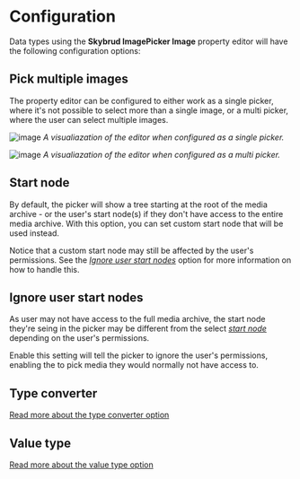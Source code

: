 # Configuration

Data types using the **Skybrud ImagePicker Image** property editor will have the following configuration options:

## Pick multiple images

The property editor can be configured to either work as a single picker, where it's not possible to select more than a single image, or a multi picker, where the user can select multiple images.

![image](https://user-images.githubusercontent.com/3634580/139288880-417784bb-88c6-4ed1-aba6-0e16f0161942.png)
_A visualiazation of the editor when configured as a single picker._

![image](https://user-images.githubusercontent.com/3634580/139289146-a747c893-3269-46d3-8d81-f8a9fa8a97e4.png)
_A visualiazation of the editor when configured as a multi picker._

## Start node

By default, the picker will show a tree starting at the root of the media archive - or the user's start node(s) if they don't have access to the entire media archive. With this option, you can set custom start node that will be used instead.

Notice that a custom start node may still be affected by the user's permissions. See the [*Ignore user start nodes*](#ignore-user-start-nodes) option for more information on how to handle this.

## Ignore user start nodes

As user may not have access to the full media archive, the start node they're seing in the picker may be different from the select [*start node*](#start-node) depending on the user's permissions.

Enable this setting will tell the picker to ignore the user's permissions, enabling the to pick media they would normally not have access to.

## Type converter

<a href="./type-converter/" class="btn btn-success">
    Read more about the type converter option
    <i class="fa fa-arrow-circle-right" aria-hidden="true"></i>
</a>

## Value type

<a href="./value-type/" class="btn btn-success">
    Read more about the value type option
    <i class="fa fa-arrow-circle-right" aria-hidden="true"></i>
</a>